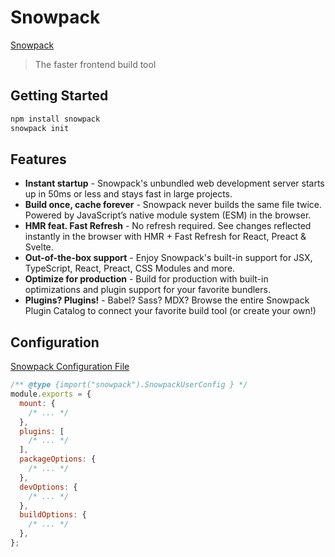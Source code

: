 # Snowpack

[Snowpack](https://www.snowpack.dev/)

> The faster frontend build tool

## Getting Started

```bash
npm install snowpack
snowpack init
```

## Features

* **Instant startup** - Snowpack's unbundled web development server starts up in 50ms or less and stays fast in large projects.
* **Build once, cache forever** - Snowpack never builds the same file twice. Powered by JavaScript’s native module system (ESM) in the browser.
* **HMR feat. Fast Refresh** - No refresh required. See changes reflected instantly in the browser with HMR + Fast Refresh for React, Preact & Svelte.
* **Out-of-the-box support** - Enjoy Snowpack's built-in support for JSX, TypeScript, React, Preact, CSS Modules and more.
* **Optimize for production** - Build for production with built-in optimizations and plugin support for your favorite bundlers.
* **Plugins? Plugins!** - Babel? Sass? MDX? Browse the entire Snowpack Plugin Catalog to connect your favorite build tool (or create your own!)


## Configuration

[Snowpack Configuration File](https://www.snowpack.dev/reference/configuration)


```js
/** @type {import("snowpack").SnowpackUserConfig } */
module.exports = {
  mount: {
    /* ... */
  },
  plugins: [
    /* ... */
  ],
  packageOptions: {
    /* ... */
  },
  devOptions: {
    /* ... */
  },
  buildOptions: {
    /* ... */
  },
};
```

